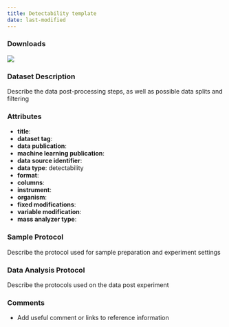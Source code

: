 ```yaml
---
title: Detectability template
date: last-modified
---
```


### Downloads
[![](https://img.shields.io/badge/download-dataset%20name-205380?style=flat-square)]()

### Dataset Description
Describe the data post-processing steps, as well as possible data splits and filtering

### Attributes
- **title**:
- **dataset tag**:
- **data publication**:
- **machine learning publication**:
- **data source identifier**:
- **data type**: detectability
- **format**:
- **columns**:
- **instrument**:
- **organism**:
- **fixed modifications**:
- **variable modification**:
- **mass analyzer type**:

### Sample Protocol
Describe the protocol used for sample preparation and experiment settings

### Data Analysis Protocol
Describe the protocols used on the data post experiment

### Comments
- Add useful comment or links to reference information
